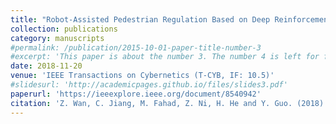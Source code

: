 ```yaml
---
title: "Robot-Assisted Pedestrian Regulation Based on Deep Reinforcement Learning"
collection: publications
category: manuscripts
#permalink: /publication/2015-10-01-paper-title-number-3
#excerpt: 'This paper is about the number 3. The number 4 is left for future work.'
date: 2018-11-20
venue: 'IEEE Transactions on Cybernetics (T-CYB, IF: 10.5)'
#slidesurl: 'http://academicpages.github.io/files/slides3.pdf'
paperurl: 'https://ieeexplore.ieee.org/document/8540942'
citation: 'Z. Wan, C. Jiang, M. Fahad, Z. Ni, H. He and Y. Guo. (2018). &quot;Robot-Assisted Pedestrian Regulation Based on Deep Reinforcement Learning.&quot; <i>IEEE Transactions on Cybernetics</i>. 50(4). pp 1669-1682.'
---
```

